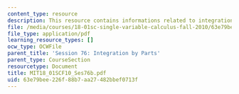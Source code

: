 ```yaml
---
content_type: resource
description: This resource contains informations related to integration by parts.
file: /media/courses/18-01sc-single-variable-calculus-fall-2010/63e79bee226f88b7aa27482bbef0713f_MIT18_01SCF10_Ses76b.pdf
file_type: application/pdf
learning_resource_types: []
ocw_type: OCWFile
parent_title: 'Session 76: Integration by Parts'
parent_type: CourseSection
resourcetype: Document
title: MIT18_01SCF10_Ses76b.pdf
uid: 63e79bee-226f-88b7-aa27-482bbef0713f
---
```

